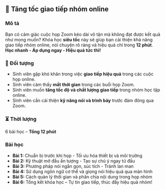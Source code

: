 ## 📌 Tăng tốc giao tiếp nhóm online  

### Mô tả  
Bạn có cảm giác cuộc họp Zoom kéo dài vô tận mà không đạt được kết quả như mong muốn? Khóa học **siêu tốc** này sẽ giúp bạn cải thiện khả năng giao tiếp nhóm online, nói chuyện rõ ràng và hiệu quả chỉ trong **12 phút**. **Học nhanh - Áp dụng ngay - Hiệu quả tức thì!**

### 🎯 Đối tượng  
- Sinh viên gặp khó khăn trong việc **giao tiếp hiệu quả** trong các cuộc họp online.  
- Sinh viên cảm thấy **mất thời gian** trong các buổi họp Zoom.  
- Sinh viên muốn **tăng tốc độ và chất lượng giao tiếp** trong nhóm học tập online.  
- Sinh viên cần cải thiện **kỹ năng nói và trình bày** trước đám đông qua Zoom.  

### ⏳ Thời lượng  
6 bài học – **Tổng 12 phút**  

### Bài học  
- **Bài 1:** Chuẩn bị trước khi họp - Tối ưu hóa thiết bị và môi trường  
- **Bài 2:** Kỹ thuật mở đầu ấn tượng - Tạo sự chú ý ngay từ đầu  
- **Bài 3:** Phương pháp nói ngắn gọn, súc tích - Tránh lan man  
- **Bài 4:** Sử dụng ngôn ngữ cơ thể và giọng nói hiệu quả qua màn hình  
- **Bài 5:** Cách quản lý thời gian và phân chia nội dung trong họp nhóm  
- **Bài 6:** Tổng kết khóa học – Tự tin giao tiếp, thúc đẩy hiệu quả nhóm!